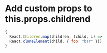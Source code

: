 # Add custom props to this.props.childrend

```javascript
{ 
  React.Children.map(children, (child, i) =>
  React.cloneElement(child, { foo: "bar" })) 
}
```
